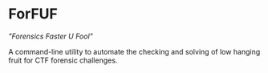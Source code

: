 # ForFUF
*"Forensics Faster U Fool"*

A command-line utility to automate the checking and solving of low hanging fruit for CTF forensic challenges.
